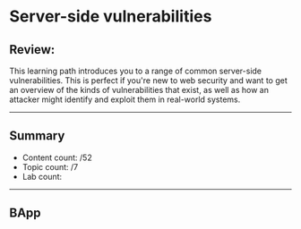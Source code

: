 # Server-side vulnerabilities

## Review:

This learning path introduces you to a range of common server-side vulnerabilities. This is perfect if you're new to web security and want to get an overview of the kinds of vulnerabilities that exist, as well as how an attacker might identify and exploit them in real-world systems.

---

## Summary

- Content count: /52
- Topic count: /7
- Lab count: 

---

## BApp
